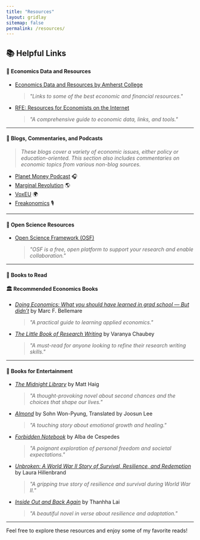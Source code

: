 ```yaml
---
title: "Resources"
layout: gridlay
sitemap: false
permalink: /resources/
---
```



## 📚 Helpful Links

#### 💼 Economics Data and Resources
- [Economics Data and Resources by Amherst College](https://www.amherst.edu/academiclife/departments/economics/resources)
  > *"Links to some of the best economic and financial resources."*

- [RFE: Resources for Economists on the Internet](https://www.aeaweb.org/resources)
  > *"A comprehensive guide to economic data, links, and tools."*

---

#### 📝 Blogs, Commentaries, and Podcasts
> *These blogs cover a variety of economic issues, either policy or education-oriented. This section also includes commentaries on economic topics from various non-blog sources.*

- [Planet Money Podcast](https://www.npr.org/sections/money/) 🎧
- [Marginal Revolution](https://marginalrevolution.com/) 🌎
- [VoxEU](https://voxeu.org/) 🌍
- [Freakonomics](https://freakonomics.com/) 🎙️


---

#### 🔬 Open Science Resources
- [Open Science Framework (OSF)](https://osf.io/)
  > *"OSF is a free, open platform to support your research and enable collaboration."*

---

#### 📖 Books to Read

#### 🏛️ Recommended Economics Books
- *[Doing Economics: What you should have learned in grad school — But didn’t]([https://www.amazon.com/Doing-Economics-Should-Learned-School/dp/1626377110](https://www.goodreads.com/en/book/show/58783384))* by Marc F. Bellemare  
  > *"A practical guide to learning applied economics."*

- *[The Little Book of Research Writing](https://www.goodreads.com/book/show/36952959-the-little-book-of-research-writing?from_search=true&from_srp=true&qid=e6bnidJ6id&rank=1)* by Varanya Chaubey  
  > *"A must-read for anyone looking to refine their research writing skills."*

---

#### 🎨 Books for Entertainment
- *[The Midnight Library](https://www.goodreads.com/book/show/52578297-the-midnight-library?from_search=true&from_srp=true&qid=CteW1E3VCH&rank=1)* by Matt Haig  
  > *"A thought-provoking novel about second chances and the choices that shape our lives."*

- *[Almond](https://www.goodreads.com/book/show/52219386-almond?ref=nav_sb_ss_1_6)* by Sohn Won-Pyung, Translated by Joosun Lee  
  > *"A touching story about emotional growth and healing."*

- *[Forbidden Notebook](https://www.goodreads.com/book/show/61026364-forbidden-notebook?from_search=true&from_srp=true&qid=N900VfSumm&rank=1)* by Alba de Cespedes  
  > *"A poignant exploration of personal freedom and societal expectations."*

- *[Unbroken: A World War II Story of Survival, Resilience, and Redemption](https://www.goodreads.com/book/show/8664353-unbroken?from_search=true&from_srp=true&qid=Y7BK5ls5sg&rank=1)* by Laura Hillenbrand  
  > *"A gripping true story of resilience and survival during World War II."*

- *[Inside Out and Back Again](https://www.goodreads.com/book/show/8537327-inside-out-back-again?from_search=true&from_srp=true&qid=lEQ3kWmrx2&rank=1)* by Thanhha Lai  
  > *"A beautiful novel in verse about resilience and adaptation."*

---

Feel free to explore these resources and enjoy some of my favorite reads!


